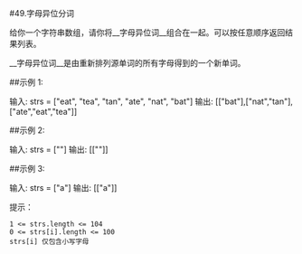 #49.字母异位分词

给你一个字符串数组，请你将__字母异位词__组合在一起。可以按任意顺序返回结果列表。

__字母异位词__是由重新排列源单词的所有字母得到的一个新单词。

 

##示例 1:

输入: strs = ["eat", "tea", "tan", "ate", "nat", "bat"]
输出: [["bat"],["nat","tan"],["ate","eat","tea"]]

##示例 2:

输入: strs = [""]
输出: [[""]]

##示例 3:

输入: strs = ["a"]
输出: [["a"]]

 

提示：

    1 <= strs.length <= 104
    0 <= strs[i].length <= 100
    strs[i] 仅包含小写字母


